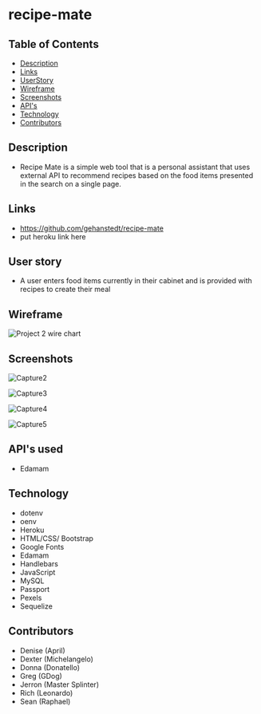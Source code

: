 # recipe-mate 

## Table of Contents

* [Description](#description)
* [Links](#links)
* [UserStory](#user-story)
* [Wireframe](#wireframe)
* [Screenshots ](#screenshots)
* [API's](#api)
* [Technology](#technology)
* [Contributors](#contributors)



## Description 
- Recipe Mate is a simple web tool that is a personal assistant that uses external API to recommend recipes based on the food items presented in the search on a single page.
 
## Links 
- https://github.com/gehanstedt/recipe-mate
-  put heroku link here 

## User story 
- A user enters food items currently in their cabinet and is provided with recipes to create their meal


## Wireframe 
![Project 2 wire chart ](https://user-images.githubusercontent.com/71415601/105096058-8b9d9a80-5a74-11eb-8a9a-30a84e5e44e1.png)
## Screenshots 

![Capture2](https://user-images.githubusercontent.com/71415601/105106777-87797900-5a84-11eb-8f30-5be0ff19c20e.JPG)

![Capture3](https://user-images.githubusercontent.com/71415601/105106814-a546de00-5a84-11eb-95df-48a15cc53091.JPG)

![Capture4](https://user-images.githubusercontent.com/71415601/105107120-58173c00-5a85-11eb-9a98-18b1c37a6d96.JPG)

![Capture5](https://user-images.githubusercontent.com/71415601/105196312-7d4d8e00-5b09-11eb-89c6-b7e170322ceb.JPG)

  
## API's used 
- Edamam 
## Technology 
*  dotenv
*  oenv
*  Heroku
*  HTML/CSS/ Bootstrap
*  Google Fonts
*  Edamam
*  Handlebars
*  JavaScript
*  MySQL
*  Passport
*  Pexels
*  Sequelize

 ## Contributors 
 - Denise (April) 
 - Dexter (Michelangelo)
 - Donna (Donatello) 
 - Greg (GDog)
 - Jerron (Master Splinter)
 - Rich (Leonardo)
 - Sean (Raphael)


 








